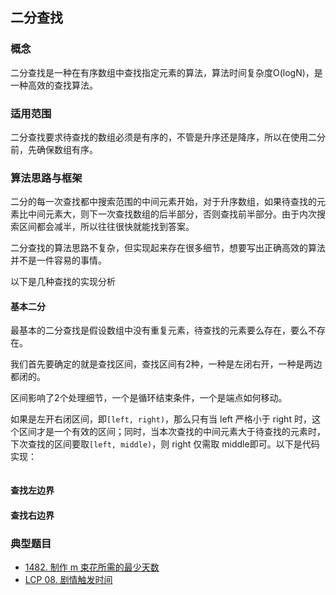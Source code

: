 ## 二分查找

### 概念

二分查找是一种在有序数组中查找指定元素的算法，算法时间复杂度O(logN)，是一种高效的查找算法。

### 适用范围

二分查找要求待查找的数组必须是有序的，不管是升序还是降序，所以在使用二分前，先确保数组有序。

### 算法思路与框架

二分的每一次查找都中搜索范围的中间元素开始，对于升序数组，如果待查找的元素比中间元素大，则下一次查找数组的后半部分，否则查找前半部分。由于内次搜索区间都会减半，所以往往很快就能找到答案。

二分查找的算法思路不复杂，但实现起来存在很多细节，想要写出正确高效的算法并不是一件容易的事情。

以下是几种查找的实现分析

#### 基本二分

最基本的二分查找是假设数组中没有重复元素，待查找的元素要么存在，要么不存在。

我们首先要确定的就是查找区间，查找区间有2种，一种是左闭右开，一种是两边都闭的。

区间影响了2个处理细节，一个是循环结束条件，一个是端点如何移动。

如果是左开右闭区间，即`[left, right)`，那么只有当 left 严格小于 right 时，这个区间才是一个有效的区间；同时，当本次查找的中间元素大于待查找的元素时，下次查找的区间要取`[left, middle)`，则 right 仅需取 middle即可。以下是代码实现：

```java

```

#### 查找左边界

#### 查找右边界

### 典型题目

- [1482. 制作 m 束花所需的最少天数](https://leetcode-cn.com/problems/minimum-number-of-days-to-make-m-bouquets/)
- [LCP 08. 剧情触发时间](https://leetcode-cn.com/problems/ju-qing-hong-fa-shi-jian/)
